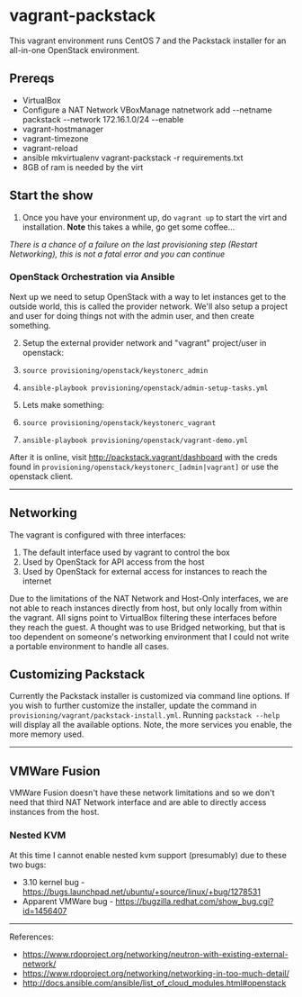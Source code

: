 # vagrant-packstack

This vagrant environment runs CentOS 7 and the Packstack installer for an all-in-one OpenStack
environment.

## Prereqs

* VirtualBox
 * Configure a NAT Network
        VBoxManage natnetwork add --netname packstack --network 172.16.1.0/24 --enable
* vagrant-hostmanager
* vagrant-timezone
* vagrant-reload
* ansible
      mkvirtualenv vagrant-packstack -r requirements.txt
* 8GB of ram is needed by the virt

## Start the show

1. Once you have your environment up, do `vagrant up` to start the virt and installation. **Note**
this takes a while, go get some coffee...

_There is a chance of a failure on the last provisioning step (Restart Networking), this is not a fatal error and you can continue_

### OpenStack Orchestration via Ansible

Next up we need to setup OpenStack with a way to let instances get to the outside world, this is
called the provider network. We'll also setup a project and user for doing things not with the admin
user, and then create something.

2. Setup the external provider network and "vagrant" project/user in openstack:
 1. `source provisioning/openstack/keystonerc_admin`
 2. `ansible-playbook provisioning/openstack/admin-setup-tasks.yml`

3. Lets make something:
 1. `source provisioning/openstack/keystonerc_vagrant`
 2. `ansible-playbook provisioning/openstack/vagrant-demo.yml`

After it is online, visit http://packstack.vagrant/dashboard with the creds found in
`provisioning/openstack/keystonerc_[admin|vagrant]` or use the openstack client.

---

## Networking

The vagrant is configured with three interfaces:
1. The default interface used by vagrant to control the box
2. Used by OpenStack for API access from the host
3. Used by OpenStack for external access for instances to reach the internet

Due to the limitations of the NAT Network and Host-Only interfaces, we are not able to reach
instances directly from host, but only locally from within the vagrant. All signs point to
VirtualBox filtering these interfaces before they reach the guest. A thought was to use Bridged
networking, but that is too dependent on someone's networking environment that I could not write a
portable environment to handle all cases.

## Customizing Packstack

Currently the Packstack installer is customized via command line options. If you wish to further
customize the installer, update the command in `provisioning/vagrant/packstack-install.yml`. Running
`packstack --help` will display all the available options. Note, the more services you enable, the
more memory used.

---

## VMWare Fusion

VMWare Fusion doesn't have these network limitations and so we don't need that third NAT Network interface and are able to directly access instances from the host.

### Nested KVM

At this time I cannot enable nested kvm support (presumably) due to these two bugs:

* 3.10 kernel bug - https://bugs.launchpad.net/ubuntu/+source/linux/+bug/1278531
* Apparent VMWare bug - https://bugzilla.redhat.com/show_bug.cgi?id=1456407

---

References:
* https://www.rdoproject.org/networking/neutron-with-existing-external-network/
* https://www.rdoproject.org/networking/networking-in-too-much-detail/
* http://docs.ansible.com/ansible/list_of_cloud_modules.html#openstack
